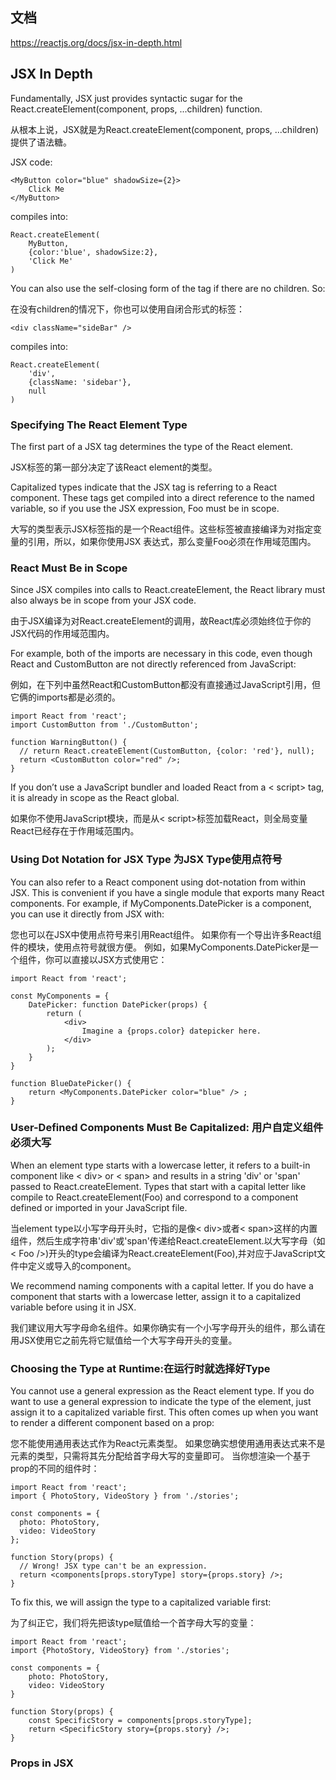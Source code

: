 ## 文档
<https://reactjs.org/docs/jsx-in-depth.html>

## JSX In Depth
Fundamentally, JSX just provides syntactic sugar for the React.createElement(component, props, ...children) function.

从根本上说，JSX就是为React.createElement(component, props, ...children)提供了语法糖。

JSX code:
```
<MyButton color="blue" shadowSize={2}>
    Click Me
</MyButton>
```

compiles into:
```
React.createElement(
    MyButton,
    {color:'blue', shadowSize:2},
    'Click Me'
)
```

You can also use the self-closing form of the tag if there are no children. So:

在没有children的情况下，你也可以使用自闭合形式的标签：
```
<div className="sideBar" />
```

compiles into:
```
React.createElement(
    'div',
    {className: 'sidebar'},
    null
)
```

### Specifying The React Element Type
The first part of a JSX tag determines the type of the React element.

JSX标签的第一部分决定了该React element的类型。

Capitalized types indicate that the JSX tag is referring to a React component. These tags get compiled into a direct reference to the named variable, so if you use the JSX <Foo /> expression, Foo must be in scope.

大写的类型表示JSX标签指的是一个React组件。这些标签被直接编译为对指定变量的引用，所以，如果你使用JSX <Foo />表达式，那么变量Foo必须在作用域范围内。

### React Must Be in Scope
Since JSX compiles into calls to React.createElement, the React library must also always be in scope from your JSX code.

由于JSX编译为对React.createElement的调用，故React库必须始终位于你的JSX代码的作用域范围内。

For example, both of the imports are necessary in this code, even though React and CustomButton are not directly referenced from JavaScript:

例如，在下列中虽然React和CustomButton都没有直接通过JavaScript引用，但它俩的imports都是必须的。

```
import React from 'react';
import CustomButton from './CustomButton';

function WarningButton() {
  // return React.createElement(CustomButton, {color: 'red'}, null);
  return <CustomButton color="red" />;
}
```

If you don’t use a JavaScript bundler and loaded React from a < script> tag, it is already in scope as the React global.

如果你不使用JavaScript模块，而是从< script>标签加载React，则全局变量React已经存在于作用域范围内。

### Using Dot Notation for JSX Type 为JSX Type使用点符号

You can also refer to a React component using dot-notation from within JSX. This is convenient if you have a single module that exports many React components. For example, if MyComponents.DatePicker is a component, you can use it directly from JSX with:

您也可以在JSX中使用点符号来引用React组件。 如果你有一个导出许多React组件的模块，使用点符号就很方便。 例如，如果MyComponents.DatePicker是一个组件，你可以直接以JSX方式使用它：

```
import React from 'react';

const MyComponents = {
    DatePicker: function DatePicker(props) {
        return (
            <div>
                Imagine a {props.color} datepicker here.
            </div>
        );
    }
}

function BlueDatePicker() {
    return <MyComponents.DatePicker color="blue" /> ;
}

```

### User-Defined Components Must Be Capitalized: 用户自定义组件必须大写
When an element type starts with a lowercase letter, it refers to a built-in component like < div> or < span> and results in a string 'div' or 'span' passed to React.createElement. Types that start with a capital letter like <Foo /> compile to React.createElement(Foo) and correspond to a component defined or imported in your JavaScript file.

当element type以小写字母开头时，它指的是像< div>或者< span>这样的内置组件，然后生成字符串'div'或'span'传递给React.createElement.以大写字母（如< Foo />)开头的type会编译为React.createElement(Foo),并对应于JavaScript文件中定义或导入的component。

We recommend naming components with a capital letter. If you do have a component that starts with a lowercase letter, assign it to a capitalized variable before using it in JSX.

我们建议用大写字母命名组件。如果你确实有一个小写字母开头的组件，那么请在用JSX使用它之前先将它赋值给一个大写字母开头的变量。

### Choosing the Type at Runtime:在运行时就选择好Type
You cannot use a general expression as the React element type. If you do want to use a general expression to indicate the type of the element, just assign it to a capitalized variable first. This often comes up when you want to render a different component based on a prop:

您不能使用通用表达式作为React元素类型。 如果您确实想使用通用表达式来不是元素的类型，只需将其先分配给首字母大写的变量即可。 当你想渲染一个基于prop的不同的组件时：

```
import React from 'react';
import { PhotoStory, VideoStory } from './stories';

const components = {
  photo: PhotoStory,
  video: VideoStory
};

function Story(props) {
  // Wrong! JSX type can't be an expression.
  return <components[props.storyType] story={props.story} />;
}
```

To fix this, we will assign the type to a capitalized variable first:

为了纠正它，我们将先把该type赋值给一个首字母大写的变量：

```
import React from 'react';
import {PhotoStory, VideoStory} from './stories';

const components = {
    photo: PhotoStory,
    video: VideoStory
}

function Story(props) {
    const SpecificStory = components[props.storyType];
    return <SpecificStory story={props.story} />;
}
```

### Props in JSX